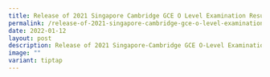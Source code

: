 ```yaml
---
title: Release of 2021 Singapore Cambridge GCE O Level Examination Results
permalink: /release-of-2021-singapore-cambridge-gce-o-level-examination-results/
date: 2022-01-12
layout: post
description: Release of 2021 Singapore-Cambridge GCE O-Level Examination Results
image: ""
variant: tiptap
---
```

